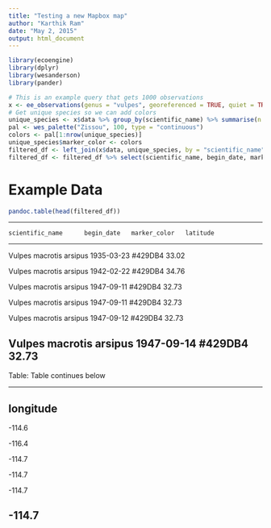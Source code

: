 ```yaml
---
title: "Testing a new Mapbox map"
author: "Karthik Ram"
date: "May 2, 2015"
output: html_document
---
```



```r
library(ecoengine)
library(dplyr)
library(wesanderson)
library(pander)
```




```r
# This is an example query that gets 1000 observations
x <- ee_observations(genus = "vulpes", georeferenced = TRUE, quiet = TRUE, progress = FALSE)
# Get unique species so we can add colors
unique_species <- x$data %>% group_by(scientific_name) %>% summarise(n = n()) %>% arrange(desc(n))
pal <- wes_palette("Zissou", 100, type = "continuous")
colors <- pal[1:nrow(unique_species)]
unique_species$marker_color <- colors
filtered_df <- left_join(x$data, unique_species, by = "scientific_name")
filtered_df <- filtered_df %>% select(scientific_name, begin_date, marker_color, latitude, longitude)
```

# Example Data


```r
pandoc.table(head(filtered_df))
```


--------------------------------------------------------------
    scientific_name      begin_date   marker_color   latitude 
----------------------- ------------ -------------- ----------
Vulpes macrotis arsipus  1935-03-23     #429DB4       33.02   

Vulpes macrotis arsipus  1942-02-22     #429DB4       34.76   

Vulpes macrotis arsipus  1947-09-11     #429DB4       32.73   

Vulpes macrotis arsipus  1947-09-11     #429DB4       32.73   

Vulpes macrotis arsipus  1947-09-12     #429DB4       32.73   

Vulpes macrotis arsipus  1947-09-14     #429DB4       32.73   
--------------------------------------------------------------

Table: Table continues below

 
-----------
 longitude 
-----------
  -114.6   

  -116.4   

  -114.7   

  -114.7   

  -114.7   

  -114.7   
-----------

